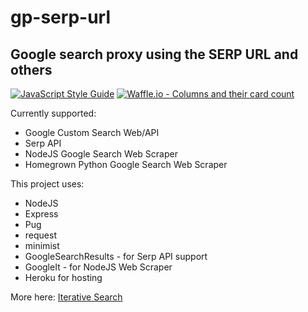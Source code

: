 # gp-serp-url

## Google search proxy using the SERP URL and others

[![JavaScript Style Guide](https://img.shields.io/badge/code_style-standard-brightgreen.svg)](https://standardjs.com)
[![Waffle.io - Columns and their card count](https://badge.waffle.io/mkobar/gp-serp-url.svg?columns=all)](https://waffle.io/mkobar/gp-serp-url)

Currently supported:

- Google Custom Search Web/API
- Serp API
- NodeJS Google Search Web Scraper
- Homegrown Python Google Search Web Scraper

This project uses:
- NodeJS
- Express
- Pug
- request
- minimist
- GoogleSearchResults - for Serp API support
- GoogleIt - for NodeJS Web Scraper
- Heroku for hosting

More here: [Iterative Search](http://iterativesearch.com)

